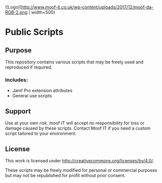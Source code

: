 ![Logo](http://www.moof-it.co.uk/wp-content/uploads/2017/12/moof-da-RGB-2.png | width=500)

# Public Scripts

## Purpose

This repository contains various scripts that may be freely used and reproduced if required.

### Includes:

* Jamf Pro extension attributes
* General use scripts

## Support

Use at your own risk. moof IT will accept no responsibility for loss or damage caused by these scripts. Contact Moof IT if you need a custom script tailored to your environment.

## License

This work is licensed under http://creativecommons.org/licenses/by/4.0/.

These scripts may be freely modified for personal or commercial purposes but may not be republished for profit without prior consent.
